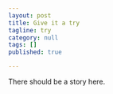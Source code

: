 ```yaml
---
layout: post
title: Give it a try
tagline: try
category: null
tags: []
published: true

---
```

There should be a story here.
